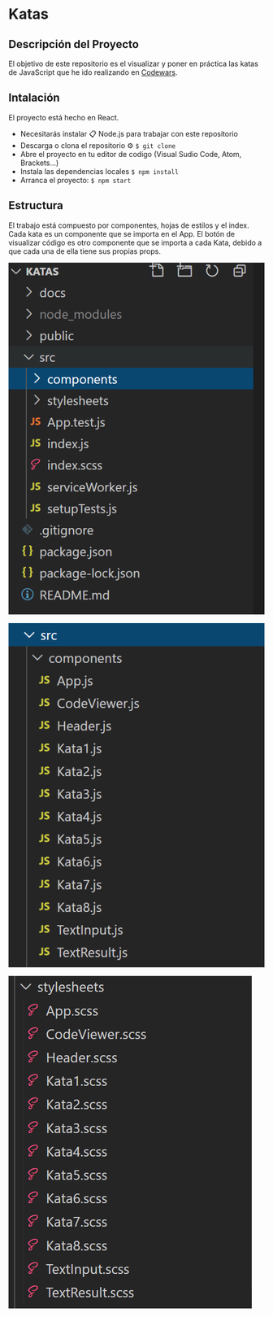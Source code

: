 # Katas

## Descripción del Proyecto

El objetivo de este repositorio es el visualizar y poner en práctica las katas de JavaScript que he ido realizando en [Codewars](https://www.codewars.com/).

## Intalación

El proyecto está hecho en React.

- Necesitarás instalar 📋 Node.js para trabajar con este repositorio
- Descarga o clona el repositorio ⚙️
    `$ git clone`
- Abre el proyecto en tu editor de codigo (Visual Sudio Code, Atom, Brackets...)
- Instala las dependencias locales
   `$ npm install`
- Arranca el proyecto:
   `$ npm start`

## Estructura 

El trabajo está compuesto por componentes, hojas de estilos y el index. Cada kata es un componente que se importa en el App. 
El botón de visualizar código es otro componente que se importa a cada Kata, debido a que cada una de ella tiene sus propias props.

![Estructura](/src/images/structure.PNG)

![Componentes](/src/images/components.PNG)

![Estilos](/src/images/stylesheets.PNG)
